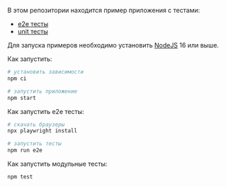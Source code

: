 В этом репозитории находится пример приложения с тестами:

- [e2e тесты](e2e/example.spec.ts)
- [unit тесты](src/example.test.tsx)

Для запуска примеров необходимо установить [NodeJS](https://nodejs.org/en/download/) 16 или выше.

Как запустить:

```sh
# установить зависимости
npm ci

# запустить приложение 
npm start 
```

Как запустить e2e тесты:

```sh 
# скачать браузеры
npx playwright install

# запустить тесты
npm run e2e 
```

Как запустить модульные тесты:

```sh
npm test
```

